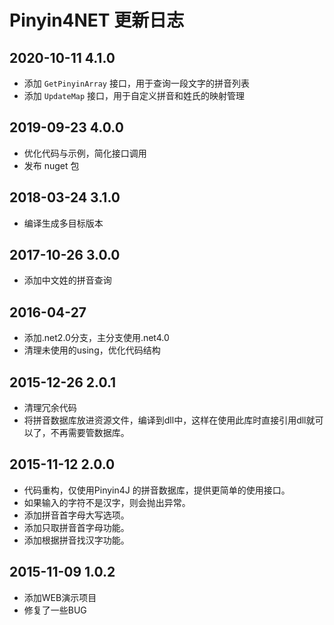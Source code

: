 # Pinyin4NET 更新日志

## 2020-10-11 4.1.0

- 添加 `GetPinyinArray` 接口，用于查询一段文字的拼音列表
- 添加 `UpdateMap` 接口，用于自定义拼音和姓氏的映射管理

## 2019-09-23 4.0.0

- 优化代码与示例，简化接口调用
- 发布 nuget 包

## 2018-03-24 3.1.0

- 编译生成多目标版本

## 2017-10-26 3.0.0

- 添加中文姓的拼音查询

## 2016-04-27

- 添加.net2.0分支，主分支使用.net4.0
- 清理未使用的using，优化代码结构

## 2015-12-26 2.0.1

- 清理冗余代码
- 将拼音数据库放进资源文件，编译到dll中，这样在使用此库时直接引用dll就可以了，不再需要管数据库。

## 2015-11-12 2.0.0

- 代码重构，仅使用Pinyin4J 的拼音数据库，提供更简单的使用接口。
- 如果输入的字符不是汉字，则会抛出异常。
- 添加拼音首字母大写选项。
- 添加只取拼音首字母功能。
- 添加根据拼音找汉字功能。

## 2015-11-09 1.0.2

- 添加WEB演示项目
- 修复了一些BUG